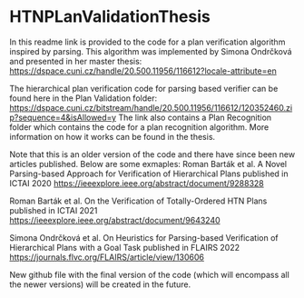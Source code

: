 # HTNPLanValidationThesis
In this readme link is provided to the code for a plan verification algorithm inspired by parsing. This algorithm was implemented by Simona Ondrčková and presented in her master thesis: https://dspace.cuni.cz/handle/20.500.11956/116612?locale-attribute=en

The hierarchical plan verification code for parsing based verifier can be found here in the Plan Validation folder: https://dspace.cuni.cz/bitstream/handle/20.500.11956/116612/120352460.zip?sequence=4&isAllowed=y The link also contains a Plan Recognition folder which contains the code for a plan recognition algorithm. More information on how it works can be found in the thesis. 

Note that this is an older version of the code and there have since been new articles published. Below are some exmaples:
Roman Barták et al. A Novel Parsing-based Approach for Verification of Hierarchical Plans published in ICTAI 2020 https://ieeexplore.ieee.org/abstract/document/9288328

Roman Barták et al. On the Verification of Totally-Ordered HTN Plans published in ICTAI 2021 https://ieeexplore.ieee.org/abstract/document/9643240

Simona Ondrčková et al. On Heuristics for Parsing-based Verification of Hierarchical Plans with a Goal Task published in FLAIRS 2022 https://journals.flvc.org/FLAIRS/article/view/130606

New github file with the final version of the code  (which will encompass all the newer versions) will be created in the future. 
